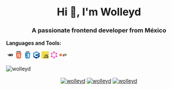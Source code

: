 <h1 align="center">Hi 👋, I'm Wolleyd</h1>

<h3 align="center">A passionate frontend developer from México</h3>

**Languages and Tools:**  

<code><img height="20" src="https://raw.githubusercontent.com/github/explore/80688e429a7d4ef2fca1e82350fe8e3517d3494d/topics/go/go.png"></code>
<code><img height="20" src="https://raw.githubusercontent.com/github/explore/80688e429a7d4ef2fca1e82350fe8e3517d3494d/topics/html/html.png"></code>
<code><img height="20" src="https://raw.githubusercontent.com/github/explore/80688e429a7d4ef2fca1e82350fe8e3517d3494d/topics/css/css.png"></code>
<code><img height="20" src="https://raw.githubusercontent.com/github/explore/80688e429a7d4ef2fca1e82350fe8e3517d3494d/topics/cpp/cpp.png"></code>
<code><img height="20" src="https://raw.githubusercontent.com/github/explore/80688e429a7d4ef2fca1e82350fe8e3517d3494d/topics/javascript/javascript.png"></code>
<code><img height="20" src="https://raw.githubusercontent.com/github/explore/5c058a388828bb5fde0bcafd4bc867b5bb3f26f3/topics/graphql/graphql.png"></code>
<code><img height="20" src="https://raw.githubusercontent.com/github/explore/80688e429a7d4ef2fca1e82350fe8e3517d3494d/topics/git/git.png"></code>

<p><img align="center" src="https://github-readme-stats.vercel.app/api/top-langs/?username=wolleyd&layout=compact" alt="wolleyd" /></p>
<p align="center">
<a href="https://twitter.com/wolleyd" target="blank"><img align="center" src="https://cdn.jsdelivr.net/npm/simple-icons@3.0.1/icons/twitter.svg" alt="wolleyd" height="30" width="30" /></a>
<a href="https://linkedin.com/in/wolleyd" target="blank"><img align="center" src="https://cdn.jsdelivr.net/npm/simple-icons@3.0.1/icons/linkedin.svg" alt="wolleyd" height="30" width="30" /></a>
<a href="https://www.youtube.com/c/wolleyd" target="blank"><img align="center" src="https://cdn.jsdelivr.net/npm/simple-icons@3.0.1/icons/youtube.svg" alt="wolleyd" height="30" width="30" /></a>
</p>

